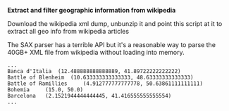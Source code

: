 **Extract and filter geographic information from wikipedia**

Download the wikipedia xml dump, unbunzip it and
point this script at it to extract all geo info
from wikipedia articles

The SAX parser has a terrible API but it's a
reasonable way to parse the 40GB+ XML file from 
wikipedia without loading into memory.

```
...
Banca d'Italia 	(12.488888888888889, 41.89722222222222)
Battle of Blenheim 	(10.633333333333333, 48.63333333333333)
Battle of Ramillies 	(4.912777777777778, 50.63861111111111)
Bohemia 	(15.0, 50.0)
Barcelona 	(2.1521944444444445, 41.416555555555554)
...
```